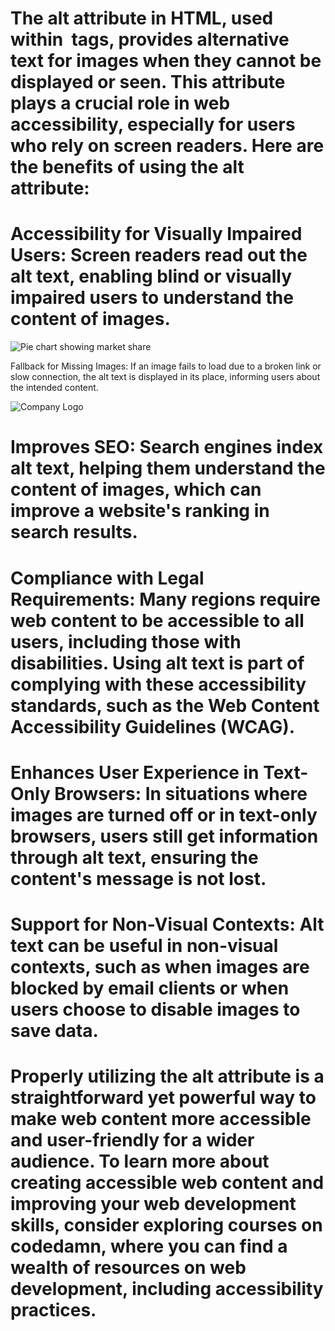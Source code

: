# The alt attribute in HTML, used within <img> tags, provides alternative text for images when they cannot be displayed or seen. This attribute plays a crucial role in web accessibility, especially for users who rely on screen readers. Here are the benefits of using the alt attribute:

# Accessibility for Visually Impaired Users: Screen readers read out the alt text, enabling blind or visually impaired users to understand the content of images.

<img src="chart.png" alt="Pie chart showing market share">

Fallback for Missing Images: If an image fails to load due to a broken link or slow connection, the alt text is displayed in its place, informing users about the intended content.

<img src="broken-link.png" alt="Company Logo">

# Improves SEO: Search engines index alt text, helping them understand the content of images, which can improve a website's ranking in search results.

# Compliance with Legal Requirements: Many regions require web content to be accessible to all users, including those with disabilities. Using alt text is part of complying with these accessibility standards, such as the Web Content Accessibility Guidelines (WCAG).

# Enhances User Experience in Text-Only Browsers: In situations where images are turned off or in text-only browsers, users still get information through alt text, ensuring the content's message is not lost.

# Support for Non-Visual Contexts: Alt text can be useful in non-visual contexts, such as when images are blocked by email clients or when users choose to disable images to save data.

# Properly utilizing the alt attribute is a straightforward yet powerful way to make web content more accessible and user-friendly for a wider audience. To learn more about creating accessible web content and improving your web development skills, consider exploring courses on codedamn, where you can find a wealth of resources on web development, including accessibility practices.   
